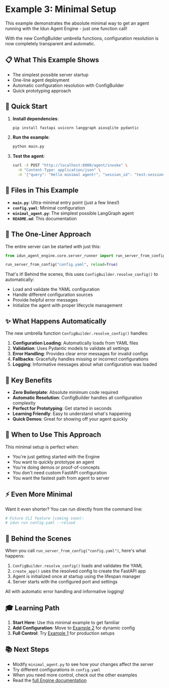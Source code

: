 # Example 3: Minimal Setup

This example demonstrates the absolute minimal way to get an agent running with the Idun Agent Engine - just one function call!

With the new ConfigBuilder umbrella functions, configuration resolution is now completely transparent and automatic.

## 📋 What This Example Shows

- The simplest possible server startup
- One-line agent deployment
- Automatic configuration resolution with ConfigBuilder
- Quick prototyping approach

## 🚀 Quick Start

1. **Install dependencies**:
   ```bash
   pip install fastapi uvicorn langgraph aiosqlite pydantic
   ```

2. **Run the example**:
   ```bash
   python main.py
   ```

3. **Test the agent**:
   ```bash
   curl -X POST "http://localhost:8000/agent/invoke" \
     -H "Content-Type: application/json" \
     -d '{"query": "Hello minimal agent!", "session_id": "test-session"}'
   ```

## 📁 Files in This Example

- **`main.py`**: Ultra-minimal entry point (just a few lines!)
- **`config.yaml`**: Minimal configuration
- **`minimal_agent.py`**: The simplest possible LangGraph agent
- **`README.md`**: This documentation

## 🔧 The One-Liner Approach

The entire server can be started with just this:

```python
from idun_agent_engine.core.server_runner import run_server_from_config

run_server_from_config("config.yaml", reload=True)
```

That's it! Behind the scenes, this uses `ConfigBuilder.resolve_config()` to automatically:
- Load and validate the YAML configuration
- Handle different configuration sources
- Provide helpful error messages
- Initialize the agent with proper lifecycle management

## ✨ What Happens Automatically

The new umbrella function `ConfigBuilder.resolve_config()` handles:

1. **Configuration Loading**: Automatically loads from YAML files
2. **Validation**: Uses Pydantic models to validate all settings
3. **Error Handling**: Provides clear error messages for invalid configs
4. **Fallbacks**: Gracefully handles missing or incorrect configurations
5. **Logging**: Informative messages about what configuration was loaded

## 🎯 Key Benefits

- **Zero Boilerplate**: Absolute minimum code required
- **Automatic Resolution**: ConfigBuilder handles all configuration complexity
- **Perfect for Prototyping**: Get started in seconds
- **Learning Friendly**: Easy to understand what's happening
- **Quick Demos**: Great for showing off your agent quickly

## 🔄 When to Use This Approach

This minimal setup is perfect when:

- You're just getting started with the Engine
- You want to quickly prototype an agent
- You're doing demos or proof-of-concepts
- You don't need custom FastAPI configuration
- You want the fastest path from agent to server

## ⚡ Even More Minimal

Want it even shorter? You can run directly from the command line:

```bash
# Future CLI feature (coming soon):
# idun run config.yaml --reload
```

## 🔧 Behind the Scenes

When you call `run_server_from_config("config.yaml")`, here's what happens:

1. `ConfigBuilder.resolve_config()` loads and validates the YAML
2. `create_app()` uses the resolved config to create the FastAPI app
3. Agent is initialized once at startup using the lifespan manager
4. Server starts with the configured port and settings

All with automatic error handling and informative logging!

## 🎓 Learning Path

1. **Start Here**: Use this minimal example to get familiar
2. **Add Configuration**: Move to [Example 2](../02_programmatic_config/) for dynamic config
3. **Full Control**: Try [Example 1](../01_basic_config_file/) for production setups

## 📚 Next Steps

- Modify `minimal_agent.py` to see how your changes affect the server
- Try different configurations in `config.yaml`
- When you need more control, check out the other examples
- Read the [full Engine documentation](../../README_USER_API.md)
